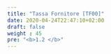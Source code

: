```yaml
---
title: "Tassa Fornitore [TF00]"
date: 2020-04-24T22:47:10+02:00
draft: false
weight : 45
pre: "<b>1.2 </b>"
---
```

